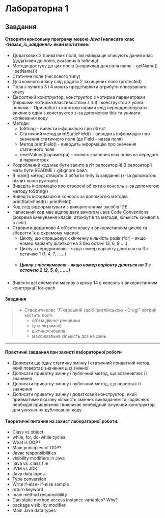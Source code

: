 # Лабораторна 1
## Завдання
#### Створити консольну програму мовою *Java* і написати клас *<Назва_із_завдання>* який міститиме: ####
- Додаткових 2 приватних поля, які найкраще описують даний клас (додатково до полів, вказаних в таблиці)
- Методи доступу до цих полів (наприклад для поля name – getName() і setName())
- Статичне поле (числового типу)
- Для кожного класу слід додати 2 захищених поля (protected)
- Поля з пунктів 3 і 4 мають представляти атрибути описуваного класу
- Дефолтний конструктор, конструктор з чотирма параметрами (першими чотирма властивостями з п.1) і конструктор з усіма полями. - При роботі з конструкторами слід переадресовувати виклик в один з конструктор з-за допомогою this та уникати копіювання коду
- Методи:
  - toString - вивести інформацію про об’єкт
  - Статичний метод printStaticField() - виводить інформацію про значення статичного поля (де Field - назва поля)
  - Метод printField()  - виводить інформацію про значення статичного поля
  - resetValues(параметри) - змінює значення всіх полів на передані в параметрах
- Розроблений код має бути залито в гіт репозиторій! В репозиторії мать бути README і .gitignore файл. 
- В main() методі створіть 3 об’єкти типу із завдання (з-за допомогою різних конструкторів)
- Виведіть інформацію про створені об'єкти в консоль з-за допомогою методу toString() 
- Виведіть інформацію в консоль за допомогою методів printStaticField() і printField() 
- Код слід відформатувати з використанням засобів IDE
- Написаний код має відповідати вимогам Java Code Conventions (зокрема іменування класів, атрибутів та методів, кількість символів в лінії)
- Створити додатково 4 об'єкти класу з використанням циклів та зберегти їх в окремому масиві:
  - Циклу, що спрацьовує скінченну кількість разів (for) - якщо номер варіанту ділиться на 3 без остачі (3, 6, 9 ….)
  - Циклу з передумовою - якщо номер варіанту ділиться на 3 з остачею 1 (1, 4, 7, ……)
  - ##### Циклу з післяумовою - якщо номер варіанту ділиться на 3 з остачею 2 (2, 5, 8, ……) #####
- Вивести всі елементи масиву з кроку 14 в консоль з використанням конструкції for-each
#### Завдання #### 
> - Створити клас “Лікарський засіб (англійською - Drug)” котрий містить поля:
>    - об'єм діючої речовини
>     - (у міліграмах)
>     - діюча речовина
>    - максимальна кількість доз на день
---
#### Практичні завдання при захисті лабораторної роботи ####
- Дописати ще одну статичну змінну і статичний приватний метод, який повертає значення цієї змінної
- Дописати приватну змінну і публічний метод, що встановлює її значення
- Дописати приватну змінну і публічний метод, що повертає її значення
- Дописати приватну змінну і додатковий конструктор, який прийматиме вказану кількість змінних викладачем та і здійснює необхідні присвоєння і викликає необхідний існуючий конструктор для уникнення дублювання коду
#### Теоретичні питання на захист лабораторної роботи: ####

- Class vs object
- while, for, do-while cycles
- What is OOP?
- Main principles of OOP?
- Javac responsibilities
- visibility modifiers in Java
- .java vs .class file
- JVM vs JDK
- Java data types
- Type conversion
- Write if-else- if-else sample
- return keyword
- main method responsibility
- Can static method access instance variables? Why?
- package visibility modifier
- Main Java data types
